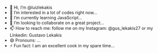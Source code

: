 - 👋 Hi, I’m @luizlekakis
- 👀 I’m interested in a lot of codes right now...
- 🌱 I’m currently learning JavaScript...
- 💞️ I’m looking to collaborate on a great project...
- 📫 How to reach me: follow me on my Instagram: @gus_lekakis27 or my Linkedin: Gustavo Lekakis
- 😄 Pronouns: ...
- ⚡ Fun fact: I am an excellent cook in my spare time...

<!---
luizlekakis/luizlekakis is a ✨ special ✨ repository because its `README.md` (this file) appears on your GitHub profile.
You can click the Preview link to take a look at your changes.
--->
